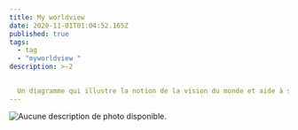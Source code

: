 ```yaml
---
title: My worldview
date: 2020-11-01T01:04:52.165Z
published: true
tags:
  - tag
  - "myworldview "
description: >-2
   

  Un diagramme qui illustre la notion de la vision du monde et aide à se situer en fonction de la croyance en Dieu
---
```

 ![Aucune description de photo disponible.](https://scontent.fymy1-1.fna.fbcdn.net/v/t1.0-9/110756775_3454833887916808_7835465248876925173_n.jpg?_nc_cat=107&ccb=2&_nc_sid=825194&_nc_ohc=7stvK2QVuAoAX-TG7Dj&_nc_ht=scontent.fymy1-1.fna&oh=150433d64656ca9e74f5410427fc07b1&oe=5FC2C983)